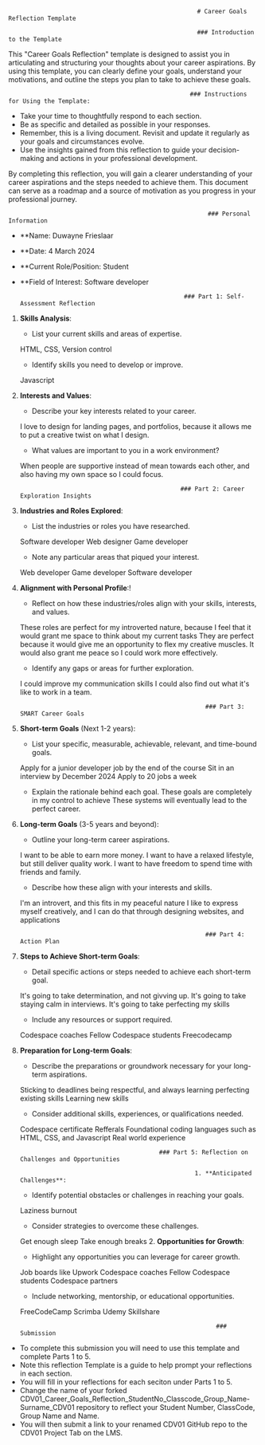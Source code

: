                                                          # Career Goals Reflection Template

                                                         ### Introduction to the Template

This "Career Goals Reflection" template is designed to assist you in articulating and structuring your thoughts about your career aspirations. By using this template, you can clearly define your goals, understand your motivations, and outline the steps you plan to take to achieve these goals.

                                                       ### Instructions for Using the Template:

- Take your time to thoughtfully respond to each section.
- Be as specific and detailed as possible in your responses.
- Remember, this is a living document. Revisit and update it regularly as your goals and circumstances evolve.
- Use the insights gained from this reflection to guide your decision-making and actions in your professional development.

By completing this reflection, you will gain a clearer understanding of your career aspirations and the steps needed to achieve them. This document can serve as a roadmap and a source of motivation as you progress in your professional journey.

                                                            ### Personal Information

- **Name: Duwayne Frieslaar
- **Date: 4 March 2024
- **Current Role/Position: Student
- **Field of Interest: Software developer

                                                    ### Part 1: Self-Assessment Reflection

1. **Skills Analysis**:
    - List your current skills and areas of expertise.

    HTML,
    CSS,
    Version control

    - Identify skills you need to develop or improve.

    Javascript

2. **Interests and Values**:
    
    - Describe your key interests related to your career.

    I love to design for landing pages, and portfolios, because it allows me to put a creative twist on what I design.

    - What values are important to you in a work environment?

    When people are supportive instead of mean towards each other, and also having my own space so I could focus.

                                                    ### Part 2: Career Exploration Insights

1. **Industries and Roles Explored**:
    
    - List the industries or roles you have researched.

    Software developer
    Web designer
    Game developer

    - Note any particular areas that piqued your interest.

    Web developer
    Game developer
    Software developer

2. **Alignment with Personal Profile**:!
    
    - Reflect on how these industries/roles align with your skills, interests, and values.

    These roles are perfect for my introverted nature, because I feel that it would grant me space to think about my current tasks
    They are perfect because it would give me an opportunity to flex my creative muscles.
    It would also grant me peace so I could work more effectively.

    - Identify any gaps or areas for further exploration.

    I could improve my communication skills
    I could also find out what it's like to work in a team.

                                                           ### Part 3: SMART Career Goals

1. **Short-term Goals** (Next 1-2 years):
    
    - List your specific, measurable, achievable, relevant, and time-bound goals.

    Apply for a junior developer job by the end of the course
    Sit in an interview by December 2024
    Apply to 20 jobs a week

    - Explain the rationale behind each goal.
    These goals are completely in my control to achieve
    These systems will eventually lead to the perfect career.

2. **Long-term Goals** (3-5 years and beyond):
    
    - Outline your long-term career aspirations.

    I want to be able to earn more money.
    I want to have a relaxed lifestyle, but still deliver quality work.
    I want to have freedom to spend time with friends and family.

    - Describe how these align with your interests and skills.

    I'm an introvert, and this fits in my peaceful nature
    I like to express myself creatively, and I can do that through designing websites, and applications

                                                           ### Part 4: Action Plan

1. **Steps to Achieve Short-term Goals**:
    
    - Detail specific actions or steps needed to achieve each short-term goal.

    It's going to take determination, and not givving up.
    It's going to take staying calm in interviews.
    It's going to take perfecting my skills

    - Include any resources or support required.

    Codespace coaches
    Fellow Codespace students
    Freecodecamp

2. **Preparation for Long-term Goals**:
    
    - Describe the preparations or groundwork necessary for your long-term aspirations.

    Sticking to deadlines
    being respectful, and always learning
    perfecting existing skills
    Learning new skills

    - Consider additional skills, experiences, or qualifications needed.

    Codespace certificate
    Refferals
    Foundational coding languages such as HTML, CSS, and Javascript
    Real world experience

                                              ### Part 5: Reflection on Challenges and Opportunities

                                                        1. **Anticipated Challenges**:
    
    - Identify potential obstacles or challenges in reaching your goals.

    Laziness
    burnout

    - Consider strategies to overcome these challenges.

    Get enough sleep
    Take enough breaks
                                                        2. **Opportunities for Growth**:
    
    - Highlight any opportunities you can leverage for career growth.

    Job boards like Upwork
    Codespace coaches
    Fellow Codespace students
    Codespace partners

    - Include networking, mentorship, or educational opportunities.

    FreeCodeCamp
    Scrimba
    Udemy
    Skillshare

                                                              ### Submission

- To complete this submission you will need to use this template and complete Parts 1 to 5.
- Note this reflection Template is a guide to help prompt your reflections in each section.
- You will fill in your reflections for each seciton under Parts 1 to 5.
- Change the name of your forked CDV01_Career_Goals_Reflection_StudentNo_Classcode_Group_Name-Surname_CDV01 repository to reflect your Student Number, ClassCode, Group Name and Name.
- You will then submit a link to your renamed CDV01 GitHub repo to the CDV01 Project Tab on the LMS.


